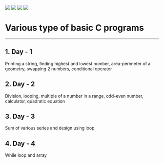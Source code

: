 ![](https://img.shields.io/badge/git-fff7f8?colorA=faf0f0&colorB=e83838&style=for-the-badge&logo=git)
![](https://img.shields.io/badge/for-you-099450?colorA=9cd6ba&colorB=099450&style=for-the-badge)
![](https://img.shields.io/badge/check_it-out-bee5ed?colorA=6ca8bd&colorB=3c67c9&style=for-the-badge)
![](https://img.shields.io/badge/made_with-C-bee5ed?colorA=ed6161&colorB=d60000&style=for-the-badge)
# Various type of basic C programs
---
## 1. Day - 1
Printing a string, finding highest and lowest number, area-perimeter of a geometry, swapping 2 numbers, conditional operator
## 2. Day - 2
Division, looping, multiple of a number in a range, odd-even number, calculator, quadratic equation
## 3. Day - 3
Sum of various series and design using loop
## 4. Day - 4
While loop and array
